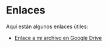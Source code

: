 # Enlaces

Aquí están algunos enlaces útiles:

- [Enlace a mi archivo en Google Drive](https://drive.google.com/file/d/1W4dZkaYuygqrUOz3NMnFFKdl4E4W2YJE/view?usp=drive_link)